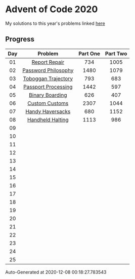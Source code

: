 # Advent of Code 2020

My solutions to this year's problems linked [here](https://adventofcode.com/2020)

## Progress

Day | Problem                                                         | Part One | Part Two | 
:-: | :-------------------------------------------------------------: | :------: | :------: | 
01  | [Report Repair](https://adventofcode.com/2020/day/1)            | 734      | 1005     | 
02  | [Password Philosophy](https://adventofcode.com/2020/day/2)      | 1480     | 1079     | 
03  | [Toboggan Trajectory](https://adventofcode.com/2020/day/3)      | 793      | 683      | 
04  | [Passport Processing](https://adventofcode.com/2020/day/4)      | 1442     | 597      | 
05  | [Binary Boarding](https://adventofcode.com/2020/day/5)          | 626      | 407      | 
06  | [Custom Customs](https://adventofcode.com/2020/day/6)           | 2307     | 1044     | 
07  | [Handy Haversacks](https://adventofcode.com/2020/day/7)         | 680      | 1152     | 
08  | [Handheld Halting](https://adventofcode.com/2020/day/8)         | 1113     | 986      | 
09  | [](https://adventofcode.com/2020/day/9)                         |          |          | 
10  | [](https://adventofcode.com/2020/day/10)                        |          |          | 
11  | [](https://adventofcode.com/2020/day/11)                        |          |          | 
12  | [](https://adventofcode.com/2020/day/12)                        |          |          | 
13  | [](https://adventofcode.com/2020/day/13)                        |          |          | 
14  | [](https://adventofcode.com/2020/day/14)                        |          |          | 
15  | [](https://adventofcode.com/2020/day/15)                        |          |          | 
16  | [](https://adventofcode.com/2020/day/16)                        |          |          | 
17  | [](https://adventofcode.com/2020/day/17)                        |          |          | 
18  | [](https://adventofcode.com/2020/day/18)                        |          |          | 
19  | [](https://adventofcode.com/2020/day/19)                        |          |          | 
20  | [](https://adventofcode.com/2020/day/20)                        |          |          | 
21  | [](https://adventofcode.com/2020/day/21)                        |          |          | 
22  | [](https://adventofcode.com/2020/day/22)                        |          |          | 
23  | [](https://adventofcode.com/2020/day/23)                        |          |          | 
24  | [](https://adventofcode.com/2020/day/24)                        |          |          | 
25  | [](https://adventofcode.com/2020/day/25)                        |          |          | 


Auto-Generated at 2020-12-08 00:18:27.783543